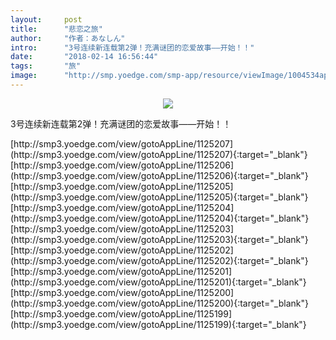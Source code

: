 ```yaml
---
layout:     post
title:      "悲恋之旅"
author:     "作者：あなしん"
intro:      "3号连续新连载第2弹！充满谜团的恋爱故事——开始！！"
date:       "2018-02-14 16:56:44"
tags:       "旅"
image:      "http://smp.yoedge.com/smp-app/resource/viewImage/1004534appline.png"
---
```

<div style="text-align: center">
<p><img src="http://smp.yoedge.com/smp-app/resource/viewImage/1004534appline.png"/></p>
</div>
<p class="post-meta">
<span>3号连续新连载第2弹！充满谜团的恋爱故事——开始！！</span>
</p>
[http://smp3.yoedge.com/view/gotoAppLine/1125207](http://smp3.yoedge.com/view/gotoAppLine/1125207){:target="_blank"}
[http://smp3.yoedge.com/view/gotoAppLine/1125206](http://smp3.yoedge.com/view/gotoAppLine/1125206){:target="_blank"}
[http://smp3.yoedge.com/view/gotoAppLine/1125205](http://smp3.yoedge.com/view/gotoAppLine/1125205){:target="_blank"}
[http://smp3.yoedge.com/view/gotoAppLine/1125204](http://smp3.yoedge.com/view/gotoAppLine/1125204){:target="_blank"}
[http://smp3.yoedge.com/view/gotoAppLine/1125203](http://smp3.yoedge.com/view/gotoAppLine/1125203){:target="_blank"}
[http://smp3.yoedge.com/view/gotoAppLine/1125202](http://smp3.yoedge.com/view/gotoAppLine/1125202){:target="_blank"}
[http://smp3.yoedge.com/view/gotoAppLine/1125201](http://smp3.yoedge.com/view/gotoAppLine/1125201){:target="_blank"}
[http://smp3.yoedge.com/view/gotoAppLine/1125200](http://smp3.yoedge.com/view/gotoAppLine/1125200){:target="_blank"}
[http://smp3.yoedge.com/view/gotoAppLine/1125199](http://smp3.yoedge.com/view/gotoAppLine/1125199){:target="_blank"}



